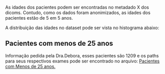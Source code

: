 As idades dos pacientes podem ser encontradas no metadado X dos dicoms. Contudo, como os dados foram anonimizados, as idades dos pacientes estão de 5 em 5 anos.

A distribuição das idades no dataset pode ser vista no histograma abaixo:


## Pacientes com menos de 25 anos
Informação pedida pela Dra.Debora, esses pacientes são 1209 e os paths para seus respectivos exames pode ser encontrado no arquivo: [Pacientes com Menos de 25 anos.]()